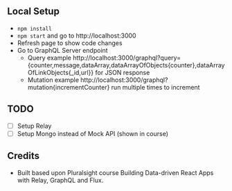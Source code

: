 ## Local Setup

* `npm install`
* `npm start` and go to http://localhost:3000
* Refresh page to show code changes
* Go to GraphQL Server endpoint
    * Query example http://localhost:3000/graphql?query={counter,message,dataArray,dataArrayOfObjects{counter},dataArrayOfLinkObjects{_id,url}} for JSON response
    * Mutation example http://localhost:3000/graphql?mutation{incrementCounter} run multiple times to increment

## TODO 
* [ ] Setup Relay
* [ ] Setup Mongo instead of Mock API (shown in course)

## Credits 
* Built based upon Pluralsight course Building Data-driven React Apps with Relay, GraphQL and Flux.